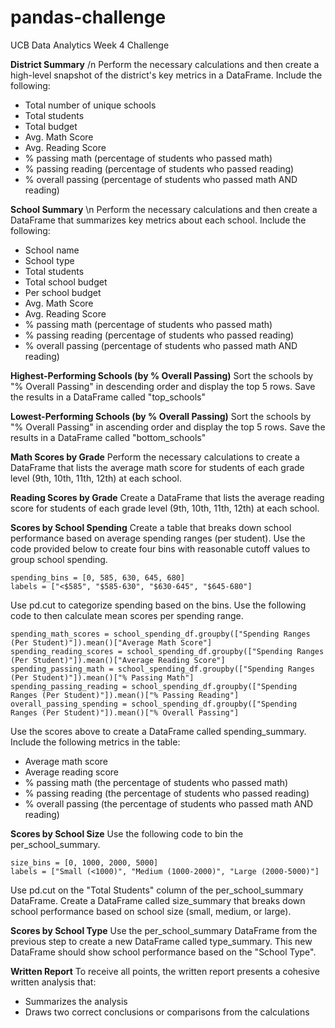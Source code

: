 # pandas-challenge
UCB Data Analytics Week 4 Challenge

**District Summary**
/n Perform the necessary calculations and then create a high-level snapshot of the district's key metrics in a DataFrame.
Include the following:
- Total number of unique schools
- Total students
- Total budget
- Avg. Math Score
- Avg. Reading Score
- % passing math (percentage of students who passed math)
- % passing reading (percentage of students who passed reading)
- % overall passing (percentage of students who passed math AND reading)

**School Summary**
\n Perform the necessary calculations and then create a DataFrame that summarizes key metrics about each school.
Include the following:
- School name
- School type
- Total students
- Total school budget
- Per school budget
- Avg. Math Score
- Avg. Reading Score
- % passing math (percentage of students who passed math)
- % passing reading (percentage of students who passed reading)
- % overall passing (percentage of students who passed math AND reading)

**Highest-Performing Schools (by % Overall Passing)**
Sort the schools by "% Overall Passing" in descending order and display the top 5 rows.
Save the results in a DataFrame called "top_schools"

**Lowest-Performing Schools (by % Overall Passing)**
Sort the schools by "% Overall Passing" in ascending order and display the top 5 rows.
Save the results in a DataFrame called "bottom_schools"

**Math Scores by Grade**
Perform the necessary calculations to create a DataFrame that lists the average math score for students of each grade level (9th, 10th, 11th, 12th) at each school.

**Reading Scores by Grade**
Create a DataFrame that lists the average reading score for students of each grade level (9th, 10th, 11th, 12th) at each school.

**Scores by School Spending**
Create a table that breaks down school performance based on average spending ranges (per student).
Use the code provided below to create four bins with reasonable cutoff values to group school spending.

    spending_bins = [0, 585, 630, 645, 680]
    labels = ["<$585", "$585-630", "$630-645", "$645-680"]

Use pd.cut to categorize spending based on the bins.
Use the following code to then calculate mean scores per spending range.

    spending_math_scores = school_spending_df.groupby(["Spending Ranges (Per Student)"]).mean()["Average Math Score"]
    spending_reading_scores = school_spending_df.groupby(["Spending Ranges (Per Student)"]).mean()["Average Reading Score"]
    spending_passing_math = school_spending_df.groupby(["Spending Ranges (Per Student)"]).mean()["% Passing Math"]
    spending_passing_reading = school_spending_df.groupby(["Spending Ranges (Per Student)"]).mean()["% Passing Reading"]
    overall_passing_spending = school_spending_df.groupby(["Spending Ranges (Per Student)"]).mean()["% Overall Passing"]

Use the scores above to create a DataFrame called spending_summary.
Include the following metrics in the table:
- Average math score
- Average reading score
- % passing math (the percentage of students who passed math)
- % passing reading (the percentage of students who passed reading)
- % overall passing (the percentage of students who passed math AND reading)

**Scores by School Size**
Use the following code to bin the per_school_summary.

    size_bins = [0, 1000, 2000, 5000]
    labels = ["Small (<1000)", "Medium (1000-2000)", "Large (2000-5000)"]

Use pd.cut on the "Total Students" column of the per_school_summary DataFrame.
Create a DataFrame called size_summary that breaks down school performance based on school size (small, medium, or large).

**Scores by School Type**
Use the per_school_summary DataFrame from the previous step to create a new DataFrame called type_summary.
This new DataFrame should show school performance based on the "School Type".

**Written Report**
To receive all points, the written report presents a cohesive written analysis that:
- Summarizes the analysis
- Draws two correct conclusions or comparisons from the calculations
